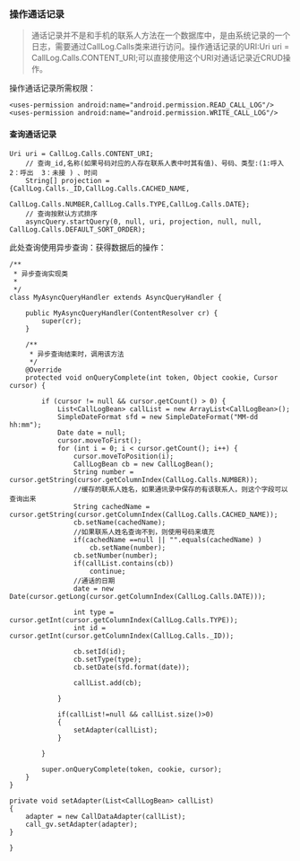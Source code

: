 ﻿### 操作通话记录

> 通话记录并不是和手机的联系人方法在一个数据库中，是由系统记录的一个日志，需要通过CallLog.Calls类来进行访问。操作通话记录的URI:Uri uri = CallLog.Calls.CONTENT_URI;可以直接使用这个URI对通话记录近CRUD操作。

操作通话记录所需权限：

	<uses-permission android:name="android.permission.READ_CALL_LOG"/>
    <uses-permission android:name="android.permission.WRITE_CALL_LOG"/>

#### 查询通话记录

	Uri uri = CallLog.Calls.CONTENT_URI;
		// 查询_id,名称(如果号码对应的人存在联系人表中时其有值)、号码、类型:(1:呼入  2：呼出  3：未接 ) 、时间
		String[] projection = {CallLog.Calls._ID,CallLog.Calls.CACHED_NAME,
							CallLog.Calls.NUMBER,CallLog.Calls.TYPE,CallLog.Calls.DATE};
		// 查询按默认方式排序
		asyncQuery.startQuery(0, null, uri, projection, null, null, CallLog.Calls.DEFAULT_SORT_ORDER); 

此处查询使用异步查询：获得数据后的操作：

	/**
	 * 异步查询实现类
	 *
	 */
	class MyAsyncQueryHandler extends AsyncQueryHandler {

		public MyAsyncQueryHandler(ContentResolver cr) {
			super(cr);
		}

		/**
		 * 异步查询结束时，调用该方法
		 */
		@Override
		protected void onQueryComplete(int token, Object cookie, Cursor cursor) {

			if (cursor != null && cursor.getCount() > 0) {
				List<CallLogBean> callList = new ArrayList<CallLogBean>();
				SimpleDateFormat sfd = new SimpleDateFormat("MM-dd hh:mm");
				Date date = null;
				cursor.moveToFirst();
				for (int i = 0; i < cursor.getCount(); i++) {
					cursor.moveToPosition(i);
					CallLogBean cb = new CallLogBean();
					String number = cursor.getString(cursor.getColumnIndex(CallLog.Calls.NUMBER));
					//缓存的联系人姓名，如果通讯录中保存的有该联系人，则这个字段可以查询出来
					String cachedName = cursor.getString(cursor.getColumnIndex(CallLog.Calls.CACHED_NAME));
					cb.setName(cachedName);
					//如果联系人姓名查询不到，则使用号码来填充
					if(cachedName ==null || "".equals(cachedName) )
						cb.setName(number);
					cb.setNumber(number);
					if(callList.contains(cb))
						continue;
					//通话的日期
					date = new Date(cursor.getLong(cursor.getColumnIndex(CallLog.Calls.DATE)));	
					
					int type = cursor.getInt(cursor.getColumnIndex(CallLog.Calls.TYPE));					
					int id = cursor.getInt(cursor.getColumnIndex(CallLog.Calls._ID));					
					
					cb.setId(id);
					cb.setType(type);
					cb.setDate(sfd.format(date));
					
					callList.add(cb);
					
				}
				
				if(callList!=null && callList.size()>0)
				{					
					setAdapter(callList);
				}

			}

			super.onQueryComplete(token, cookie, cursor);
		}
	}
	
	private void setAdapter(List<CallLogBean> callList)
	{
		adapter = new CallDataAdapter(callList);
		call_gv.setAdapter(adapter);		
	}

	}

